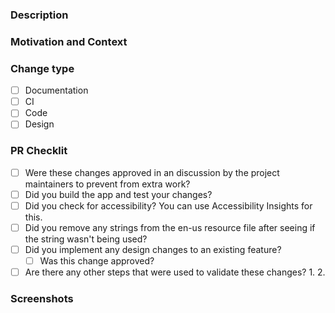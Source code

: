 ### Description

### Motivation and Context

### Change type

- [ ] Documentation
- [ ] CI
- [ ] Code
- [ ] Design

### PR Checklit

- [ ] Were these changes approved in an discussion by the project maintainers to prevent from extra work?
- [ ] Did you build the app and test your changes?
- [ ] Did you check for accessibility? You can use Accessibility Insights for this.
- [ ] Did you remove any strings from the en-us resource file after seeing if the string wasn't being used? 
- [ ] Did you implement any design changes to an existing feature?
   - [ ] Was this change approved?
- [ ] Are there any other steps that were used to validate these changes?
   1. 
   2. 

### Screenshots
